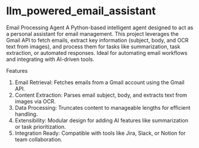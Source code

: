 # llm_powered_email_assistant

Email Processing Agent
A Python-based intelligent agent designed to act as a personal assistant for email management. This project leverages the Gmail API to fetch emails, extract key information (subject, body, and OCR text from images), and process them for tasks like summarization, task extraction, or automated responses. Ideal for automating email workflows and integrating with AI-driven tools.

Features
1. Email Retrieval: Fetches emails from a Gmail account using the Gmail API.
2. Content Extraction: Parses email subject, body, and extracts text from images via OCR.
3. Data Processing: Truncates content to manageable lengths for efficient handling.
4. Extensibility: Modular design for adding AI features like summarization or task prioritization.
5. Integration Ready: Compatible with tools like Jira, Slack, or Notion for team collaboration.
